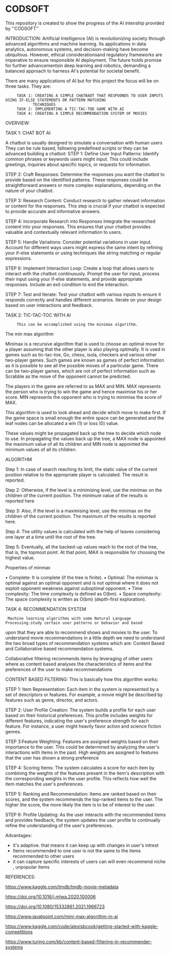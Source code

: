 # CODSOFT
This repository is created to show the progress of the AI intenship provided by ''CODSOFT''

INTRODUCTION:
       Artificial Intelligence (AI) is revolutionizing society through advanced algorithms and machine learning. Its 
applications in data analytics, autonomous systems, and decision-making have become ubiquitous. 
However, ethical considerationsand regulatory frameworks are imperative to ensure responsible AI deployment. The future holds 
promise for further advancementsin deep learning and robotics, demanding a balanced approach to harness AI's potential for 
societal benefit.

There are many applications of AI but for this project the focus will be on three tasks. They are:

         TASK 1: CREATING A SIMPLE CHATBAOT THAT RESPOONDS TO USER INPUTS USING IF-ELSE STATEMENTS OR PATTERN MATCHING 
                TECHNIQUES
         TASK 2: IMPLEMENTING A TIC-TAC-TOE GAME WITH AI
         TASK 4: CREATING A SIMPLE RECOMMENDATION SYSTEM OF MOVIES

OVERVIEW:


TASK 1:   CHAT BOT AI


A chatbot is usually designed to simulate a conversation with human users They can be rule based, fallowing predefined scripts or they can be advanced
building a chatbot:
STEP 1: Define User Input Patterns:
    Identify common phrases or keywords users might input. This could include greetings, inquiries about specific topics, or requests for information.

STEP 2: Craft Responses:
    Determine the responses you want the chatbot to provide based on the identified patterns. These responses could be straightforward answers or more complex explanations, depending on the nature of your chatbot.

STEP 3: Research Content:
    Conduct research to gather relevant information or content for the responses. This step is crucial if your chatbot is expected to provide accurate and informative answers.

STEP 4: Incorporate Research into Responses
Integrate the researched content into your responses. This ensures that your chatbot provides valuable and contextually relevant information to users.

 STEP 5: Handle Variations:
 Consider potential variations in user input. Account for different ways users might express the same intent by refining your if-else statements or using techniques like string matching or regular expressions.

STEP 6: Implement Interaction Loop:
    Create a loop that allows users to interact with the chatbot continuously. Prompt the user for input, process their input using your if-else statements, and provide appropriate responses. Include an exit condition to end the interaction.

STEP 7: Test and Iterate:
    Test your chatbot with various inputs to ensure it responds correctly and handles different scenarios. Iterate on your design based on user interactions and feedback.


TASK 2:   TIC-TAC-TOC WITH AI


         This can be accomplished using the minimax algorithm. 
The min max algorithm

Minimax is a recursive algorithm that is used to choose an optimal move for a player assuming that the other player is also playing optimally. It is used in games such as tic-tac-toe, Go, chess, isola, checkers and various other two-player games. Such games are known as games of perfect information as it is possible to see all the possible moves of a particular game. There can be two-player games, which are not of perfect information such as Scrabble as the move of the opponent cannot be predicted.

The players in the game are referred to as MAX and MIN. MAX represents the person who is trying to win the game and hence maximise his or her score. MIN represents the opponent who is trying to minimise the score of MAX.

This algorithm is used to look ahead and decide which move to make first. If the game space is small enough the entire space can be generated and the leaf nodes can be allocated a win (1) or loss (0) value.

These values might be propagated back up the tree to decide which node to use. In propagating the values back up the tree, a MAX node is appointed the maximum value of all its children and MIN node is appointed the minimum values of all its children.

ALGORITHM

Step 1: In case of search reaching its limit, the static value of the current position relative to the appropriate player is calculated. The result is reported.

Step 2: Otherwise, if the level is a minimising level, use the minimax on the children of the current position. The minimum value of the results is reported here

Step 3: Also, if the level is a maximising level, use the minimax on the children of the current position. The maximum of the results is reported here.

Step 4: The utility values is calculated with the help of leaves considering one layer at a time until the root of the tree.

Step 5: Eventually, all the backed-up values reach to the root of the tree, that is, the topmost point. At that point, MAX is responsible for choosing the highest value.

Properties of minmax

• Complete: It is complete (if the tree is finite).
• Optimal: The minimax is optimal against an optimal opponent and is not optimal where it does not exploit opponent weakness against suboptimal opponent.
• Time complexity: The time complexity is defined as O(bm).
• Space complexity: The space complexity is written as O(bm) (depth-first exploration).


TASK 4:    RECOMMENDATION SYSTEM 


     Machine learning algorithms with some Natural Language Processing.study certain user patterns or behavior and based 
upon that they are able to recommend shows and movies to the user. To understand movie recommendations in a little depth we need to understand the two broad types of recommendation systems which are: Content Based and Collaborative based 
recommendation systems.

Collaborative filtering recommends items by leveraging of other users where as content based analyses the characteristics of items and the preferences of the user to make recommendations 

CONTENT BASED FILTERING:
This is basically how this algorithm works:

STEP 1: Item Representation:
Each item in the system is represented by a set of descriptors or features. For example, a movie might be described by 
features such as genre, director, and actors.

STEP 2: User Profile Creation:
The system builds a profile for each user based on their historical preferences. This profile includes weights for different features, indicating the user's preference strength for each feature. For instance, a user might heavily favor action and science fiction genres.

STEP 3:Feature Weighting:
    Features are assigned weights based on their importance to the user. This could be determined by analyzing the user's 
  interactions with items in the past. High weights are assigned to features that the user has shown a strong preference 

STEP 4: Scoring Items:
The system calculates a score for each item by combining the weights of the features present in the item's description with the corresponding weights in the user profile. This reflects how well the item matches the user's preferences.

STEP 5: Ranking and Recommendation:
Items are ranked based on their scores, and the system recommends the top-ranked items to the user. The higher the score, 
the more likely the item is to be of interest to the user.

STEP 6: Profile Updating:
    As the user interacts with the recommended items and provides feedback, the system updates the user profile to 
  continually refine the understanding of the user's preferences.
            
Advantages:

- it's adaptive. that means it can keep up with changes in user's intrest
- Items recommended to one user is not the same to the items recommended to other users
- it can capture specific interests of users can will even recommend niche , unpopular items



REFERENCES:

https://www.kaggle.com/tmdb/tmdb-movie-metadata

https://doi.org/10.1016/j.mlwa.2020.100006

https://doi.org/10.1080/15332861.2021.1966723

https://www.javatpoint.com/mini-max-algorithm-in-ai


https://www.kaggle.com/code/alexisbcook/getting-started-with-kaggle-competitions

https://www.turing.com/kb/content-based-filtering-in-recommender-systems










 
